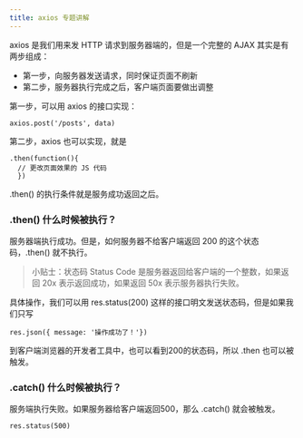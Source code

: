 ```yaml
---
title: axios 专题讲解
---
```


axios 是我们用来发 HTTP 请求到服务器端的，但是一个完整的
AJAX 其实是有两步组成：

- 第一步，向服务器发送请求，同时保证页面不刷新
- 第二步，服务器执行完成之后，客户端页面要做出调整

第一步，可以用 axios 的接口实现：

```
axios.post('/posts', data)
```

第二步，axios 也可以实现，就是

```
.then(function(){
  // 更改页面效果的 JS 代码
  })
```

.then() 的执行条件就是服务成功返回之后。


### .then() 什么时候被执行？

服务器端执行成功。但是，如何服务器不给客户端返回 200 的这个状态码，.then() 就不执行。

>小贴士：状态码
> Status Code 是服务器返回给客户端的一个整数，如果返回
20x 表示返回成功，如果返回 50x 表示服务器执行失败。

具体操作，我们可以用 res.status(200) 这样的接口明文发送状态码，但是如果我们只写

```
res.json({ message: '操作成功了！'})
```

到客户端浏览器的开发者工具中，也可以看到200的状态码，所以 .then 也可以被触发。



### .catch() 什么时候被执行？

服务端执行失败。如果服务器给客户端返回500，那么 .catch() 就会被触发。


```
res.status(500)
```

